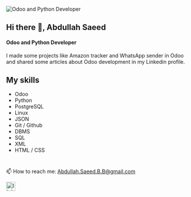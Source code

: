 ![Odoo and Python Developer](https://media.licdn.com/dms/image/D4E16AQHPchfEFy2usg/profile-displaybackgroundimage-shrink_350_1400/0/1683361786436?e=1703116800&v=beta&t=8NhNCEwUU9BxQJuOkEQCSYc_XNg_4FLQRIz2Pknqgv0)
## Hi there 👋, Abdullah Saeed
#### Odoo and Python Developer

I made some projects like Amazon tracker and WhatsApp sender in Odoo and shared some articles about Odoo development in my Linkedin profile.

## My skills
* Odoo
* Python
* PostgreSQL
* Linux
* JSON
* Git / Github
* DBMS
* SQL
* XML
* HTML / CSS
#
📫 How to reach me: Abdullah.Saeed.B.B@gmail.com 

[<img src='https://cdn.jsdelivr.net/npm/simple-icons@3.0.1/icons/linkedin.svg' alt='linkedin' height='25'>](https://www.linkedin.com/in/abdullah-saeed-dev/)
